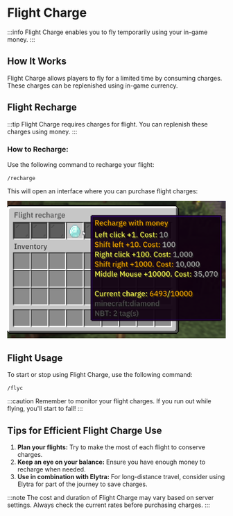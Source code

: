 ﻿# Flight Charge

:::info
Flight Charge enables you to fly temporarily using your in-game money.
:::

## How It Works

Flight Charge allows players to fly for a limited time by consuming charges. These charges can be replenished using in-game currency.

## Flight Recharge

:::tip
Flight Charge requires charges for flight. You can replenish these charges using money.
:::

### How to Recharge:

Use the following command to recharge your flight:

```
/recharge
```

This will open an interface where you can purchase flight charges:

![Flight Recharge Interface](./img/filghtCharge/rechrage.png)

## Flight Usage

To start or stop using Flight Charge, use the following command:

```
/flyc
```

:::caution
Remember to monitor your flight charges. If you run out while flying, you'll start to fall!
:::

## Tips for Efficient Flight Charge Use

1. **Plan your flights:** Try to make the most of each flight to conserve charges.
2. **Keep an eye on your balance:** Ensure you have enough money to recharge when needed.
3. **Use in combination with Elytra:** For long-distance travel, consider using Elytra for part of the journey to save charges.

:::note
The cost and duration of Flight Charge may vary based on server settings. Always check the current rates before purchasing charges.
:::